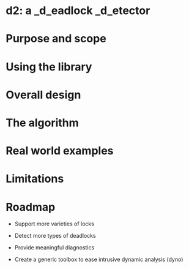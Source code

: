 <!SLIDE subsection>
# d2: a _d_eadlock _d_etector


<!SLIDE>
# Purpose and scope


<!SLIDE>
<!--
    present the API of the library, i.e. the lock concepts, mixins, etc...
    must also present how to integrate with existing thread classes, even
    though there is no easy way to do this currently
-->
# Using the library


<!SLIDE>
<!--
    give a bird's eye view of the large components. explain the high level
    flow of the events from the application to the repository, and then
    how the repository is analyzed with an utility post-mortem.
-->
# Overall design


<!SLIDE>
<!--
    present the actual algorithm. begin with the basic goodlock algorithm,
    and then extend it to several threads. then, present the final version
    filtering some false positives, as presented in the IBM paper.
-->
# The algorithm


<!SLIDE>
<!--
    this is a _MUST_. seriously. I also need to show benchmarks with and
    without the logging enabled, to show that the impact on performance is
    not too large (which is not the case currently!).
-->
# Real world examples


<!SLIDE>
# Limitations

<!--
    - types of deadlocks we know we don't currently detect
    - types of deadlocks we won't even try to detect since it would escape
      the scope of the project
    - difficulty of having meaningful diagnostic information (stack traces)
      efficiently, and difficulty to have them at all without debug symbols
    - potential scalability problems with the algorithm
-->


<!SLIDE bullets>
# Roadmap

<!-- also talk about generalizing to more than locks, but any resource -->
* Support more varieties of locks

* Detect more types of deadlocks

<!-- talk about efficient call stacks -->
* Provide meaningful diagnostics

<!--
    the ultimate goal is to be able to define orthogonal dynamic analysis
    tools using a DSEL. uses cases are:
        - benchmarking/checking memory allocation
        - access to shared variables to detect race conditions (this might be
          impossible because it would require too much modification)
        - gather statistics during program execution
-->
* Create a generic toolbox to ease intrusive dynamic analysis (dyno)
